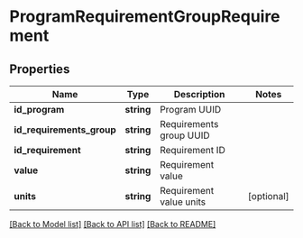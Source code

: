 # ProgramRequirementGroupRequirement

## Properties
Name | Type | Description | Notes
------------ | ------------- | ------------- | -------------
**id_program** | **string** | Program UUID | 
**id_requirements_group** | **string** | Requirements group UUID | 
**id_requirement** | **string** | Requirement ID | 
**value** | **string** | Requirement value | 
**units** | **string** | Requirement value units | [optional] 

[[Back to Model list]](../README.md#documentation-for-models) [[Back to API list]](../README.md#documentation-for-api-endpoints) [[Back to README]](../README.md)



